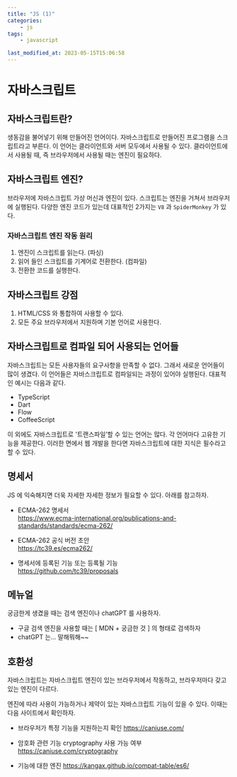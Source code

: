 ```yaml
---
title: "JS (1)"
categories:
    - js
tags:
    - javascript

last_modified_at: 2023-05-15T15:06:58
---
```


# 자바스크립트

## 자바스크립트란?

생동감을 불어넣기 위해 만들어진 언어이다. 자바스크립트로 만들어진 프로그램을 스크립트라고 부른다. 이 언어는 클라이언트와 서버 모두에서 사용될 수 있다. 클라이언트에서 사용될 때, 즉 브라우저에서 사용될 때는 엔진이 필요하다.

## 자바스크립트 엔진?

브라우저에 자바스크립트 가상 머신과 엔진이 있다. 스크립트는 엔진을 거쳐서 브라우저에 실행된다. 다양한 엔진 코드가 있는데 대표적인 2가지는 `V8` 과 `SpiderMonkey` 가 있다.

### 자바스크립트 엔진 작동 원리

1. 엔진이 스크립트를 읽는다. (파싱)
2. 읽어 들인 스크립트를 기계어로 전환한다. (컴파일)
3. 전환한 코드를 실행한다.

## 자바스크립트 강점

1. HTML/CSS 와 통합하여 사용할 수 있다.
2. 모든 주요 브라우저에서 지원하며 기본 언어로 사용한다.

## 자바스크립트로 컴파일 되어 사용되는 언어들

자바스크립트는 모든 사용자들의 요구사항을 만족할 수 없다. 그래서 새로운 언어들이 많이 생겼다. 이 언어들은 자바스크립트로 컴파일되는 과정이 있어야 실행된다. 대표적인 예시는 다음과 같다.

-   TypeScript
-   Dart
-   Flow
-   CoffeeScript

이 외에도 자바스크립트로 '트랜스파일’할 수 있는 언어는 많다. 각 언어마다 고유한 기능을 제공한다. 이러한 면에서 웹 개발을 한다면 자바스크립트에 대한 지식은 필수라고 할 수 있다.

## 명세서

JS 에 익숙해지면 더욱 자세한 자세한 정보가 필요할 수 있다. 아래를 참고하자.

-   ECMA-262 명세서 <br>
    https://www.ecma-international.org/publications-and-standards/standards/ecma-262/

-   ECMA-262 공식 버전 초안 <br>
    https://tc39.es/ecma262/

-   명세서에 등록된 기능 또는 등록될 기능 <br>
    https://github.com/tc39/proposals

## 메뉴얼

궁금한게 생겼을 때는 검색 엔진이나 chatGPT 를 사용하자.

-   구글 검색 엔진을 사용할 때는 [ MDN + 궁금한 것 ] 의 형태로 검색하자
-   chatGPT 는... 말해뭐해~~

## 호환성

자바스크립트는 자바스크립트 엔진이 있는 브라우저에서 작동하고, 브라우저마다 갖고 있는 엔진이 다르다.

엔진에 따라 사용이 가능하거나 제약이 있는 자바스크립트 기능이 있을 수 있다. 이때는 다음 사이트에서 확인하자.

-   브라우저가 특정 기능을 지원하는지 확인
    https://caniuse.com/

-   암호화 관련 기능 cryptography 사용 가능 여부
    https://caniuse.com/cryptography

-   기능에 대한 엔진
    https://kangax.github.io/compat-table/es6/
